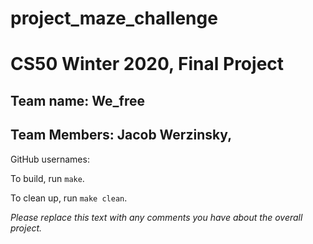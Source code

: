 # project_maze_challenge
# CS50 Winter 2020, Final Project

## Team name: We_free
## Team Members: Jacob Werzinsky, 

GitHub usernames:

To build, run `make`.

To clean up, run `make clean`.

*Please replace this text with any comments you have about the overall project.*
